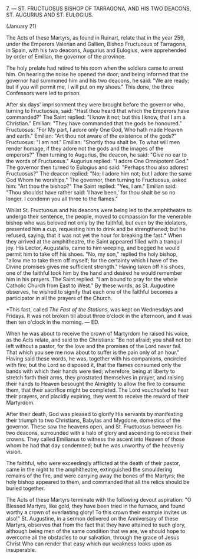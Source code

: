
7\. — ST. FRUCTUOSUS BISHOP OF TARRAGONA, AND HIS TWO DEACONS, ST. AUGURIUS AND ST. EULOGIUS.

(January 21)

The Acts of these Martyrs, as found in Ruinart, relate that in the year 259, under the Emperors Valerian and Gallien, Bishop Fructuosus of Tarragona, in Spain, with his two deacons, Augurius and Eulogius, were apprehended by order of Emilian, the governor of the province.

The holy prelate had retired to his room when the soldiers came to arrest him. On hearing the noise he opened the door; and being informed that the governor had summoned him and his two deacons, he said: \"We are ready; but if you will permit me, I will put on my shoes.\" This done, the three Confessors were led to prison.

After six days\' imprisonment they were brought before the governor who, turning to Fructuosus, said: \"Hast thou heard that which the Emperors have commanded?\" The Saint replied: \"I know it not; but this I know, that I am a Christian.\" Emilian: \"They have commanded that the gods be honoured.\" Fructuosus: \"For My part, I adore only One God, Who hath made Heaven and earth.\" Emilian: \"Art thou not aware of the existence of the gods?\" Fructuosus: \"I am not.\" Emilian: \"Shortly thou shalt be. To what will men render homage, if they adore not the gods and the images of the emperors?\" Then turning to Augurius, the deacon, he said: \"Give no ear to the words of Fructuosus.\" Augurius replied: \"I adore One Omnipotent God.\" The governor then turned to Eulogius and said: \"Perhaps thou also adorest Fructuosus?\" The deacon replied: \"No; I adore him not; but I adore the same God Whom he worships.\" The governor, then turning to Fructuosus, asked him: \"Art thou the bishop?\" The Saint replied: \"Yes, I am.\" Emilian said: \"Thou shouldst have rather said: \'I have been,\' for thou shalt be so no longer. I condemn you all three to the flames.\"

Whilst St. Fructuosus and his deacons were being led to the amphitheatre to undergo their sentence, the people, moved to compassion for the venerable bishop who was beloved not only by the faithful, but even by the idolaters, presented him a cup, requesting him to drink and be strengthened; but he refused, saying, that it was not yet the hour for breaking the fast.\* When they arrived at the amphitheatre, the Saint appeared filled with a tranquil joy. His Lector, Augustalis, came to him weeping, and begged he would permit him to take off his shoes. \"No, my son,\" replied the holy bishop, \"allow me to take them off myself; for the certainty which I have of the Divine promises gives me sufficient strength.\" Having taken off his shoes, one of the faithful took him by the hand and desired he would remember him in his prayers. The Saint replied: \"I am bound to pray for the whole Catholic Church from East to West.\" By these words, as St. Augustine observes, he wished to signify that each one of the faithful becomes a participator in all the prayers of the Church.

\*This fast, called *The Fast of the Stations*, was kept on Wednesdays and Fridays. It was not broken till about three o\'clock in the afternoon, and it was then ten o\'clock in the morning. — ED.

When he was about to receive the crown of Martyrdom he raised his voice, as the Acts relate, and said to the Christians: \"Be not afraid; you shall not be left without a pastor, for the love and the promises of the Lord never fail. That which you see me now about to suffer is the pain only of an hour.\" Having said these words, he was, together with his companions, encircled with fire; but the Lord so disposed it, that the flames consumed only the bands with which their hands were tied; wherefore, being at liberty to stretch forth their arms, they prostrated themselves in prayer, and raising their hands to Heaven besought the Almighty to allow the fire to consume them, that their sacrifice might be completed. The Lord vouchsafed to hear their prayers, and placidly expiring, they went to receive the reward of their Martyrdom.

After their death, God was pleased to glorify His servants by manifesting their triumph to two Christians, Babylas and Mygdone, domestics of the governor. These saw the heavens open, and St. Fructuosus between his two deacons, surrounded with a halo of glory and ascending to receive their crowns. They called Emilianus to witness the ascent into Heaven of those whom he had that day condemned; but he was unworthy of the heavenly vision.

The faithful, who were exceedingly afflicted at the death of their pastor, came in the night to the amphitheatre, extinguished the smouldering remains of the fire, and were carrying away the bones of the Martyrs; the holy bishop appeared to them, and commanded that all the relics should be buried together.

The Acts of these Martyrs terminate with the following devout aspiration: \"O Blessed Martyrs, like gold, they have been tried in the furnace, and found worthy a crown of everlasting glory! To this crown their example invites us also!\" St. Augustine, in a sermon delivered on the Anniversary of these Martyrs, observes that from the fact that they have attained to such glory, although being men of the same condition that we are, we should hope to overcome all the obstacles to our salvation, through the grace of Jesus Christ Who can render that easy which our weakness looks upon as insuperable.

